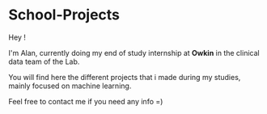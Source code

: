 # School-Projects

Hey ! 

I'm Alan, currently doing my end of study internship at **Owkin** in the clinical data team of the Lab. 

You will find here the different projects that i made during my studies, mainly focused on machine learning.

Feel free to contact me if you need any info =)
